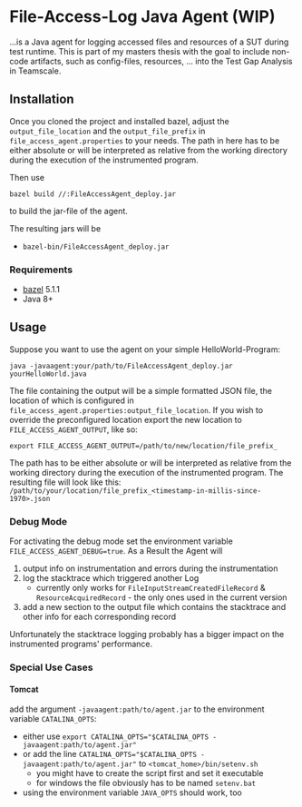 # File-Access-Log Java Agent (WIP)

...is a Java agent for logging accessed files and resources of a SUT during test runtime.
This is part of my masters thesis with the goal to include non-code artifacts, such as config-files, resources, ... into the Test Gap Analysis in Teamscale.

## Installation

Once you cloned the project and installed bazel,
adjust the `output_file_location` and the `output_file_prefix` in `file_access_agent.properties` to your needs. The path in here has to be either absolute or will be interpreted as relative from the working directory during the execution of the instrumented program.

Then use

`bazel build //:FileAccessAgent_deploy.jar` 

to build the jar-file of the agent.

The resulting jars will be
- `bazel-bin/FileAccessAgent_deploy.jar`

### Requirements
- [bazel](https://bazel.build/) 5.1.1
- Java 8+

## Usage
Suppose you want to use the agent on your simple HelloWorld-Program:

`java -javaagent:your/path/to/FileAccessAgent_deploy.jar yourHelloWorld.java`

The file containing the output will be a simple formatted JSON file, the location of which is configured in `file_access_agent.properties:output_file_location`.
If you wish to override the preconfigured location export the new location to `FILE_ACCESS_AGENT_OUTPUT`, like so:

`export FILE_ACCESS_AGENT_OUTPUT=/path/to/new/location/file_prefix_`

The path has to be either absolute or will be interpreted as relative from the working directory during the execution of the instrumented program.
The resulting file will look like this: `/path/to/your/location/file_prefix_<timestamp-in-millis-since-1970>.json`

### Debug Mode
For activating the debug mode set the environment variable `FILE_ACCESS_AGENT_DEBUG=true`.
As a Result the Agent will
1. output info on instrumentation and errors during the instrumentation
2. log the stacktrace which triggered another Log
    - currently only works for `FileInputStreamCreatedFileRecord` & `ResourceAcquiredRecord` -  the only ones used in the current version
3. add a new section to the output file which contains the stacktrace and other info for each corresponding record

Unfortunately the stacktrace logging probably has a bigger impact on the instrumented programs' performance.

### Special Use Cases
#### Tomcat

add the argument `-javaagent:path/to/agent.jar` to the environment variable `CATALINA_OPTS`:

- either use `export CATALINA_OPTS="$CATALINA_OPTS -javaagent:path/to/agent.jar"`
- or add the line `CATALINA_OPTS="$CATALINA_OPTS -javaagent:path/to/agent.jar"` to `<tomcat_home>/bin/setenv.sh`
  - you might have to create the script first and set it executable
  - for windows the file obviously has to be named `setenv.bat`
- using the environment variable `JAVA_OPTS` should work, too
